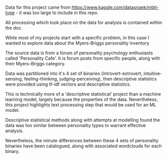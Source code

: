 Data for this project came from https://www.kaggle.com/datasnaek/mbti-type - it was too large to include in this repo.

All processing which took place on the data for analysis is contained within the doc.

While most of my projects start with a specific problem, in this case I wanted to explore data about the Myers-Briggs personality inventory

The source data is from a forum of personality psychology enthusiasts called 'Personality Cafe'. It is forum posts from specific people, along with their Myers-Briggs category.

Data was partitioned into it's 4 set of binaries (introvert-extrovert, intuitive-sensing, feeling-thinking, judging-perceiving), then descriptive statistics were provided using tf-idf vectors and descriptive statistics.

This is technically more of a 'descriptive statistical' project than a machine learning model, largely because the properties of the data. Nevertheless, this project highlights text processing step that would be used for an ML model.

Descriptive statistical methods along with attempts at modelling found the data was too similar between personality types to warrant effective analysis.

Nevertheless, the minute differences between these 4 sets of personality binaries have been catalogued, along with associated wordclouds for each binary.
